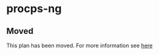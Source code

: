 # procps-ng

## Moved

This plan has been moved. For more information see [here](https://github.com/habitat-sh/core-plans#additional-plans)
